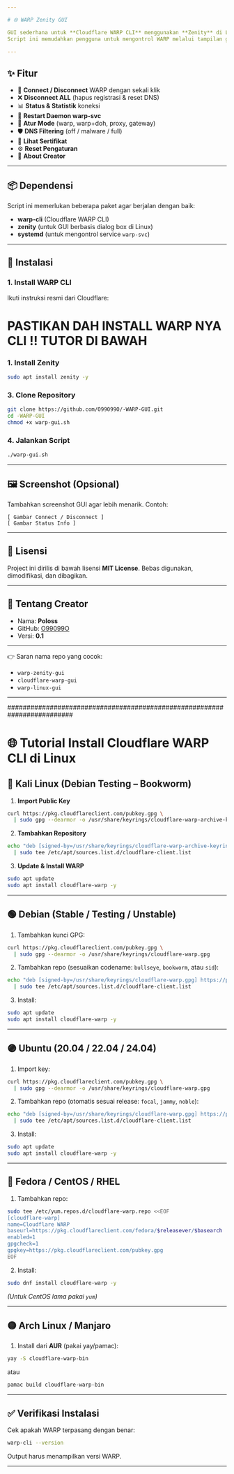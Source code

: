 ```yaml
---

# 🌐 WARP Zenity GUI

GUI sederhana untuk **Cloudflare WARP CLI** menggunakan **Zenity** di Linux.
Script ini memudahkan pengguna untuk mengontrol WARP melalui tampilan grafis tanpa perlu mengetik perintah di terminal.

---
```


## ✨ Fitur

* 🔌 **Connect / Disconnect** WARP dengan sekali klik
* ❌ **Disconnect ALL** (hapus registrasi & reset DNS)
* 📊 **Status & Statistik** koneksi
* 🔄 **Restart Daemon warp-svc**
* 🔐 **Atur Mode** (warp, warp+doh, proxy, gateway)
* 🛡️ **DNS Filtering** (off / malware / full)
* 📜 **Lihat Sertifikat**
* ⚙️ **Reset Pengaturan**
* 👤 **About Creator**

---

## 📦 Dependensi

Script ini memerlukan beberapa paket agar berjalan dengan baik:

* **warp-cli** (Cloudflare WARP CLI)
* **zenity** (untuk GUI berbasis dialog box di Linux)
* **systemd** (untuk mengontrol service `warp-svc`)

---

## 🚀 Instalasi

### 1. Install WARP CLI

Ikuti instruksi resmi dari Cloudflare:

# PASTIKAN DAH INSTALL WARP NYA CLI !! TUTOR DI BAWAH

### 1. Install Zenity

```bash
sudo apt install zenity -y
```

### 3. Clone Repository

```bash
git clone https://github.com/O99099O/-WARP-GUI.git
cd -WARP-GUI
chmod +x warp-gui.sh
```

### 4. Jalankan Script

```bash
./warp-gui.sh
```

---

## 🖼️ Screenshot (Opsional)

Tambahkan screenshot GUI agar lebih menarik.
Contoh:

```
[ Gambar Connect / Disconnect ]
[ Gambar Status Info ]
```

---

## 📜 Lisensi

Project ini dirilis di bawah lisensi **MIT License**.
Bebas digunakan, dimodifikasi, dan dibagikan.

---

## 👤 Tentang Creator

* Nama: **Poloss**
* GitHub: [O99099O](https://github.com/O99099O)
* Versi: **0.1**

---

👉 Saran nama repo yang cocok:

* `warp-zenity-gui`
* `cloudflare-warp-gui`
* `warp-linux-gui`

---


#########################################################################
# 🌐 Tutorial Install Cloudflare WARP CLI di Linux

## 🔴 Kali Linux (Debian Testing – Bookworm)

1. **Import Public Key**

```bash
curl https://pkg.cloudflareclient.com/pubkey.gpg \
  | sudo gpg --dearmor -o /usr/share/keyrings/cloudflare-warp-archive-keyring.gpg
```

2. **Tambahkan Repository**

```bash
echo "deb [signed-by=/usr/share/keyrings/cloudflare-warp-archive-keyring.gpg] https://pkg.cloudflareclient.com/ bookworm main" \
  | sudo tee /etc/apt/sources.list.d/cloudflare-client.list
```

3. **Update & Install WARP**

```bash
sudo apt update
sudo apt install cloudflare-warp -y
```

---

## 🟢 Debian (Stable / Testing / Unstable)

1. Tambahkan kunci GPG:

```bash
curl https://pkg.cloudflareclient.com/pubkey.gpg \
  | sudo gpg --dearmor -o /usr/share/keyrings/cloudflare-warp.gpg
```

2. Tambahkan repo (sesuaikan codename: `bullseye`, `bookworm`, atau `sid`):

```bash
echo "deb [signed-by=/usr/share/keyrings/cloudflare-warp.gpg] https://pkg.cloudflareclient.com/ $(lsb_release -cs) main" \
  | sudo tee /etc/apt/sources.list.d/cloudflare-client.list
```

3. Install:

```bash
sudo apt update
sudo apt install cloudflare-warp -y
```

---

## 🟣 Ubuntu (20.04 / 22.04 / 24.04)

1. Import key:

```bash
curl https://pkg.cloudflareclient.com/pubkey.gpg \
  | sudo gpg --dearmor -o /usr/share/keyrings/cloudflare-warp.gpg
```

2. Tambahkan repo (otomatis sesuai release: `focal`, `jammy`, `noble`):

```bash
echo "deb [signed-by=/usr/share/keyrings/cloudflare-warp.gpg] https://pkg.cloudflareclient.com/ $(lsb_release -cs) main" \
  | sudo tee /etc/apt/sources.list.d/cloudflare-client.list
```

3. Install:

```bash
sudo apt update
sudo apt install cloudflare-warp -y
```

---

## 🔵 Fedora / CentOS / RHEL

1. Tambahkan repo:

```bash
sudo tee /etc/yum.repos.d/cloudflare-warp.repo <<EOF
[cloudflare-warp]
name=Cloudflare WARP
baseurl=https://pkg.cloudflareclient.com/fedora/$releasever/$basearch
enabled=1
gpgcheck=1
gpgkey=https://pkg.cloudflareclient.com/pubkey.gpg
EOF
```

2. Install:

```bash
sudo dnf install cloudflare-warp -y
```

*(Untuk CentOS lama pakai `yum`)*

---

## 🟡 Arch Linux / Manjaro

1. Install dari **AUR** (pakai yay/pamac):

```bash
yay -S cloudflare-warp-bin
```

atau

```bash
pamac build cloudflare-warp-bin
```

---

## ✅ Verifikasi Instalasi

Cek apakah WARP terpasang dengan benar:

```bash
warp-cli --version
```

Output harus menampilkan versi WARP.

---
